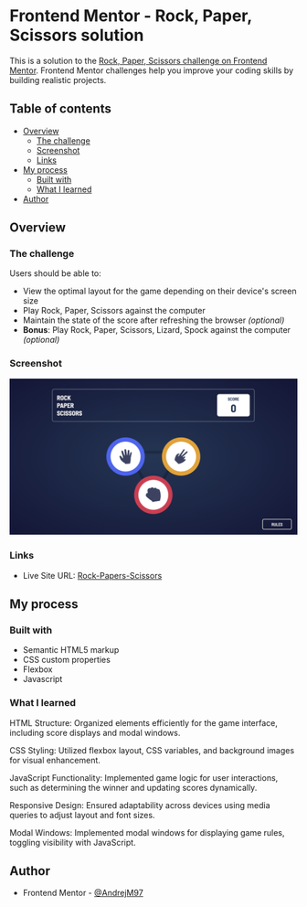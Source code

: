 # Frontend Mentor - Rock, Paper, Scissors solution

This is a solution to the [Rock, Paper, Scissors challenge on Frontend Mentor](https://www.frontendmentor.io/challenges/rock-paper-scissors-game-pTgwgvgH). Frontend Mentor challenges help you improve your coding skills by building realistic projects.

## Table of contents

- [Overview](#overview)
    - [The challenge](#the-challenge)
    - [Screenshot](#screenshot)
    - [Links](#links)
- [My process](#my-process)
    - [Built with](#built-with)
    - [What I learned](#what-i-learned)
- [Author](#author)


## Overview

### The challenge

Users should be able to:

- View the optimal layout for the game depending on their device's screen size
- Play Rock, Paper, Scissors against the computer
- Maintain the state of the score after refreshing the browser _(optional)_
- **Bonus**: Play Rock, Paper, Scissors, Lizard, Spock against the computer _(optional)_

### Screenshot
![solution](../rock-paper-scissors-master/images/solution/RSP.png)

### Links

- Live Site URL: [Rock-Papers-Scissors](https://andrejm97.github.io/Projects/rock-paper-scissors-master/)

## My process

### Built with

- Semantic HTML5 markup
- CSS custom properties
- Flexbox
- Javascript

### What I learned

HTML Structure: Organized elements efficiently for the game interface, including score displays and modal windows.

CSS Styling: Utilized flexbox layout, CSS variables, and background images for visual enhancement.

JavaScript Functionality: Implemented game logic for user interactions, such as determining the winner and updating scores dynamically.

Responsive Design: Ensured adaptability across devices using media queries to adjust layout and font sizes.

Modal Windows: Implemented modal windows for displaying game rules, toggling visibility with JavaScript.

## Author
- Frontend Mentor - [@AndrejM97](https://www.frontendmentor.io/profile/AndrejM97)

